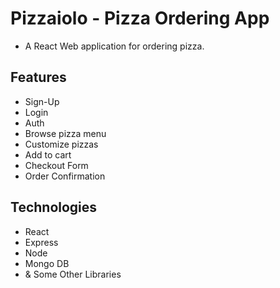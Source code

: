 # Pizzaiolo - Pizza Ordering App
- A React Web application for ordering pizza.

## Features

- Sign-Up
- Login
- Auth
- Browse pizza menu
- Customize pizzas
- Add to cart
- Checkout Form
- Order Confirmation

## Technologies

- React
- Express
- Node
- Mongo DB
- & Some Other Libraries

